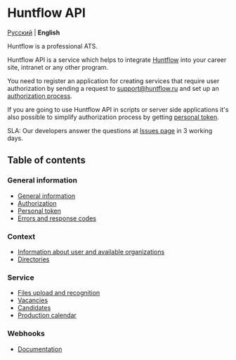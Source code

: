 # Huntflow API

[Русский](../README.md) | **English** 

Huntflow is a professional ATS.

Huntflow API is a service which helps to integrate [Huntflow](https://huntflow.ru) into your career site, intranet or any other program. 

You need to register an application for creating services that require user authorization by sending a request to [support@huntflow.ru](support@huntflow.ru) and set up an [authorization process](authorization.md).

If you are going to use Huntflow API in scripts or server side applications it's also possible to simplify authorization process by getting [personal token](personal_token.md).

SLA: Our developers answer the questions at [Issues page](https://github.com/huntflow/api/issues) in 3 working days.

<a name="toc"></a>
## Table of contents

<a name="general"></a>
### General information

* [General information](general.mdmailto:hello@huntflow.ru)
* [Authorization](authorization.md)
* [Personal token](personal_token.md)
* [Errors and response codes](errors.md)

<a name="context"></a>
### Context

* [Information about user and available organizations](user.md)
* [Directories](dicts.md)

<a name="service"></a>
### Service

* [Files upload and recognition](upload.md)
* [Vacancies](vacancies.md)
* [Candidates](applicants.md)
* [Production calendar](production_calendar.md)

<a name="webhooks"></a>
### Webhooks

* [Documentation](webhooks.md)
